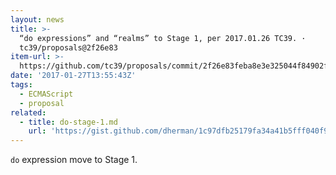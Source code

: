 ```yaml
---
layout: news
title: >-
  “do expressions” and “realms” to Stage 1, per 2017.01.26 TC39. ·
  tc39/proposals@2f26e83
item-url: >-
  https://github.com/tc39/proposals/commit/2f26e83feba8e3e325044f84902fcd2419237def
date: '2017-01-27T13:55:43Z'
tags:
  - ECMAScript
  - proposal
related:
  - title: do-stage-1.md
    url: 'https://gist.github.com/dherman/1c97dfb25179fa34a41b5fff040f9879'
---
```

`do` expression move to Stage 1.

